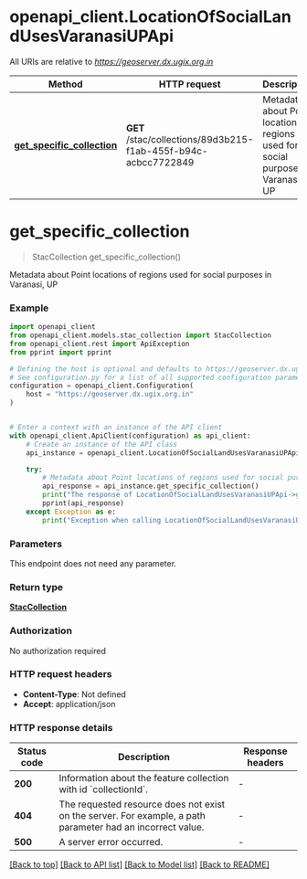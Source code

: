 # openapi_client.LocationOfSocialLandUsesVaranasiUPApi

All URIs are relative to *https://geoserver.dx.ugix.org.in*

Method | HTTP request | Description
------------- | ------------- | -------------
[**get_specific_collection**](LocationOfSocialLandUsesVaranasiUPApi.md#get_specific_collection) | **GET** /stac/collections/89d3b215-f1ab-455f-b94c-acbcc7722849 | Metadata about Point locations of regions used for social purposes in Varanasi, UP


# **get_specific_collection**
> StacCollection get_specific_collection()

Metadata about Point locations of regions used for social purposes in Varanasi, UP

### Example


```python
import openapi_client
from openapi_client.models.stac_collection import StacCollection
from openapi_client.rest import ApiException
from pprint import pprint

# Defining the host is optional and defaults to https://geoserver.dx.ugix.org.in
# See configuration.py for a list of all supported configuration parameters.
configuration = openapi_client.Configuration(
    host = "https://geoserver.dx.ugix.org.in"
)


# Enter a context with an instance of the API client
with openapi_client.ApiClient(configuration) as api_client:
    # Create an instance of the API class
    api_instance = openapi_client.LocationOfSocialLandUsesVaranasiUPApi(api_client)

    try:
        # Metadata about Point locations of regions used for social purposes in Varanasi, UP
        api_response = api_instance.get_specific_collection()
        print("The response of LocationOfSocialLandUsesVaranasiUPApi->get_specific_collection:\n")
        pprint(api_response)
    except Exception as e:
        print("Exception when calling LocationOfSocialLandUsesVaranasiUPApi->get_specific_collection: %s\n" % e)
```



### Parameters

This endpoint does not need any parameter.

### Return type

[**StacCollection**](StacCollection.md)

### Authorization

No authorization required

### HTTP request headers

 - **Content-Type**: Not defined
 - **Accept**: application/json

### HTTP response details

| Status code | Description | Response headers |
|-------------|-------------|------------------|
**200** | Information about the feature collection with id &#x60;collectionId&#x60;. |  -  |
**404** | The requested resource does not exist on the server. For example, a path parameter had an incorrect value. |  -  |
**500** | A server error occurred. |  -  |

[[Back to top]](#) [[Back to API list]](../README.md#documentation-for-api-endpoints) [[Back to Model list]](../README.md#documentation-for-models) [[Back to README]](../README.md)

